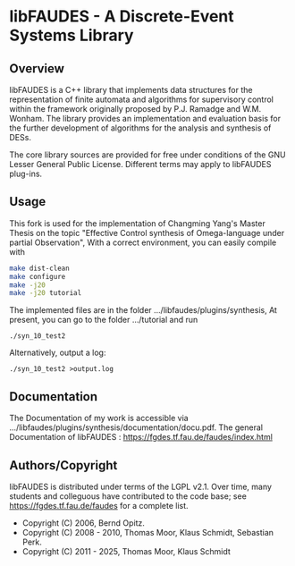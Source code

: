 # libFAUDES - A Discrete-Event Systems Library



## Overview


libFAUDES is a C++ library that implements data structures for the representation 
of finite automata and algorithms for supervisory control within the framework 
originally proposed by P.J. Ramadge and W.M. Wonham. The library provides an 
implementation and evaluation basis for the further development of 
algorithms for the analysis and synthesis of DESs.

The core library sources are provided for free under conditions of the GNU Lesser 
General Public License.  Different terms may apply to libFAUDES plug-ins.

## Usage
This fork is used for the implementation of Changming Yang's Master Thesis 
on the topic "Effective Control synthesis of Omega-language under partial Observation",
With a correct environment, you can easily compile with 
```bash
make dist-clean
make configure
make -j20
make -j20 tutorial 
```
The implemented files are in the folder .../libfaudes/plugins/synthesis,
At present, you can go to the folder .../tutorial and run
```
./syn_10_test2
```
Alternatively, output a log:
```
./syn_10_test2 >output.log
```

## Documentation

The Documentation of my work is accessible via .../libfaudes/plugins/synthesis/documentation/docu.pdf.
The general Documentation of libFAUDES :
https://fgdes.tf.fau.de/faudes/index.html



## Authors/Copyright

libFAUDES is distributed under terms of the LGPL v2.1. Over time, many students and colleguous have contributed to the code base; see  https://fgdes.tf.fau.de/faudes for a complete list.

- Copyright (C) 2006, Bernd Opitz.
- Copyright (C) 2008 - 2010, Thomas Moor, Klaus Schmidt, Sebastian Perk. 
- Copyright (C) 2011 - 2025, Thomas Moor, Klaus Schmidt

